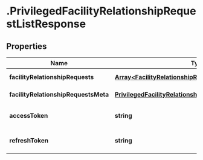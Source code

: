 # .PrivilegedFacilityRelationshipRequestListResponse

## Properties

Name | Type | Description | Notes
------------ | ------------- | ------------- | -------------
**facilityRelationshipRequests** | [**Array&lt;FacilityRelationshipRequestData&gt;**](FacilityRelationshipRequestData.md) |  | [default to undefined]
**facilityRelationshipRequestsMeta** | [**PrivilegedFacilityRelationshipRequestListResponseMeta**](PrivilegedFacilityRelationshipRequestListResponseMeta.md) |  | [default to undefined]
**accessToken** | **string** |  | [optional] [default to undefined]
**refreshToken** | **string** |  | [optional] [default to undefined]

